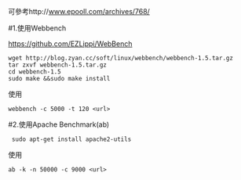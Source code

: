 可參考http://www.epooll.com/archives/768/

#1.使用Webbench

https://github.com/EZLippi/WebBench
```
wget http://blog.zyan.cc/soft/linux/webbench/webbench-1.5.tar.gz
tar zxvf webbench-1.5.tar.gz
cd webbench-1.5
sudo make &&sudo make install
```
使用
```
webbench -c 5000 -t 120 <url>
```

#2.使用Apache Benchmark(ab)

```
 sudo apt-get install apache2-utils
```

使用

```
ab -k -n 50000 -c 9000 <url>
```